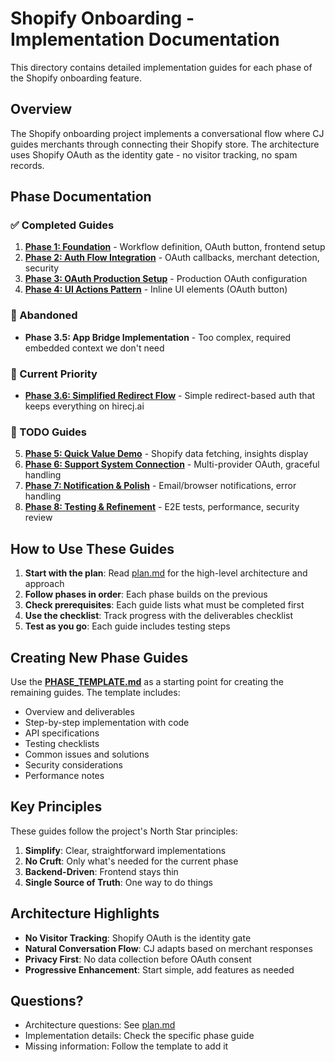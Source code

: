 # Shopify Onboarding - Implementation Documentation

This directory contains detailed implementation guides for each phase of the Shopify onboarding feature.

## Overview

The Shopify onboarding project implements a conversational flow where CJ guides merchants through connecting their Shopify store. The architecture uses Shopify OAuth as the identity gate - no visitor tracking, no spam records.

## Phase Documentation

### ✅ Completed Guides
1. **[Phase 1: Foundation](phase-1-foundation.md)** - Workflow definition, OAuth button, frontend setup
2. **[Phase 2: Auth Flow Integration](phase-2-auth-flow.md)** - OAuth callbacks, merchant detection, security
3. **[Phase 3: OAuth Production Setup](phase-3-oauth-production.md)** - Production OAuth configuration
4. **[Phase 4: UI Actions Pattern](phase-4-ui-actions.md)** - Inline UI elements (OAuth button)

### 🚫 Abandoned
- **Phase 3.5: App Bridge Implementation** - Too complex, required embedded context we don't need

### 🎯 Current Priority
- **[Phase 3.6: Simplified Redirect Flow](phase-3.6-simplified-redirect-flow.md)** - Simple redirect-based auth that keeps everything on hirecj.ai

### 📝 TODO Guides
5. **[Phase 5: Quick Value Demo](phase-5-quick-value.md)** - Shopify data fetching, insights display
6. **[Phase 6: Support System Connection](phase-6-support-systems.md)** - Multi-provider OAuth, graceful handling
7. **[Phase 7: Notification & Polish](phase-7-notifications.md)** - Email/browser notifications, error handling
8. **[Phase 8: Testing & Refinement](phase-8-testing.md)** - E2E tests, performance, security review

## How to Use These Guides

1. **Start with the plan**: Read [plan.md](../../plan.md) for the high-level architecture and approach
2. **Follow phases in order**: Each phase builds on the previous
3. **Check prerequisites**: Each guide lists what must be completed first
4. **Use the checklist**: Track progress with the deliverables checklist
5. **Test as you go**: Each guide includes testing steps

## Creating New Phase Guides

Use the **[PHASE_TEMPLATE.md](PHASE_TEMPLATE.md)** as a starting point for creating the remaining guides. The template includes:

- Overview and deliverables
- Step-by-step implementation with code
- API specifications
- Testing checklists
- Common issues and solutions
- Security considerations
- Performance notes

## Key Principles

These guides follow the project's North Star principles:

1. **Simplify**: Clear, straightforward implementations
2. **No Cruft**: Only what's needed for the current phase
3. **Backend-Driven**: Frontend stays thin
4. **Single Source of Truth**: One way to do things

## Architecture Highlights

- **No Visitor Tracking**: Shopify OAuth is the identity gate
- **Natural Conversation Flow**: CJ adapts based on merchant responses  
- **Privacy First**: No data collection before OAuth consent
- **Progressive Enhancement**: Start simple, add features as needed

## Questions?

- Architecture questions: See [plan.md](../../plan.md)
- Implementation details: Check the specific phase guide
- Missing information: Follow the template to add it